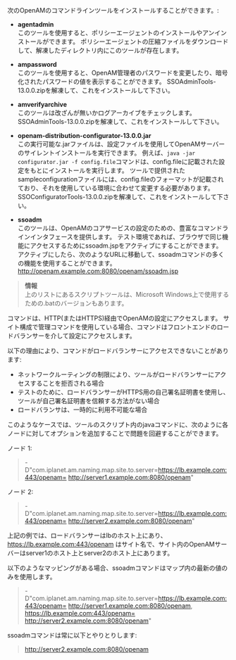 次のOpenAMのコマンドラインツールをインストールすることができます。:

- **agentadmin**  
 このツールを使用すると、ポリシーエージェントのインストールやアンインストールができます。
 ポリシーエージェントの圧縮ファイルをダウンロードして、解凍したディレクトリ内にこのツールが存在します。

- **ampassword**  
 このツールを使用すると、OpenAM管理者のパスワードを変更したり、暗号化されたパスワードの値を表示することができます。
 SSOAdminTools-13.0.0.zipを解凍して、これをインストールして下さい。
 
- **amverifyarchive**  
 このツールは改ざんが無いかログアーカイブをチェックします。
 SSOAdminTools-13.0.0.zipを解凍して、これをインストールして下さい。

- **openam-distribution-configurator-13.0.0.jar**  
 この実行可能な.jarファイルは、設定ファイルを使用してOpenAMサーバーのサイレントインストールを実行できます。
例えば、`java -jar configurator.jar -f config.file`コマンドは、config.fileに記載された設定をもとにインストールを実行します。
ツールで提供されたsampleconfigurationファイルには、config.fileのフォーマットが記載されており、それを使用している環境に合わせて変更する必要があります。
SSOConfiguratorTools-13.0.0.zipを解凍して、これをインストールして下さい。
 
- **ssoadm**  
 このツールは、OpenAMのコアサービスの設定のための、豊富なコマンドラインインタフェースを提供します。
 テスト環境であれば、ブラウザで同じ機能にアクセスするためにssoadm.jspをアクティブにすることができます。
アクティブにしたら、次のようなURLに移動して、ssoadmコマンドの多くの機能を使用することができます。
 http://openam.example.com:8080/openam/ssoadm.jsp

> **情報**  
> 上のリストにあるスクリプトツールは、Microsoft Windows上で使用するための.batのバージョンもあります。

コマンドは、HTTP(またはHTTPS)経由でOpenAMの設定にアクセスします。
サイト構成で管理コマンドを使用している場合、コマンドはフロントエンドのロードバランサーを介して設定にアクセスします。

以下の理由により、コマンドがロードバランサーにアクセスできないことがあります:

- ネットワークルーティングの制限により、ツールがロードバランサーにアクセスすることを拒否される場合
- テストのために、ロードバランサーがHTTPS用の自己署名証明書を使用し、ツールが自己署名証明書を信頼する方法がない場合
- ロードバランサは、一時的に利用不可能な場合

このようなケースでは、ツールのスクリプト内のjavaコマンドに、次のように各ノードに対してオプションを追加することで問題を回避することができます。

ノード 1:

> -D"com.iplanet.am.naming.map.site.to.server=https://lb.example.com:443/openam=
> http://server1.example.com:8080/openam"

ノード 2:

> -D"com.iplanet.am.naming.map.site.to.server=https://lb.example.com:443/openam=
> http://server2.example.com:8080/openam"

上記の例では、ロードバランサーはlbのホスト上にあり、https://lb.example.com:443/openam はサイト名で、サイト内のOpenAMサーバーはserver1のホスト上とserver2のホスト上にあります。

以下のようなマッピングがある場合、ssoadmコマンドはマップ内の最新の値のみを使用します。

> -D"com.iplanet.am.naming.map.site.to.server=https://lb.example.com:443/openam=
> http://server1.example.com:8080/openam, https://lb.example.com:443/openam=
> http://server2.example.com:8080/openam"

ssoadmコマンドは常に以下とやりとりします:

> http://server2.example.com:8080/openam
